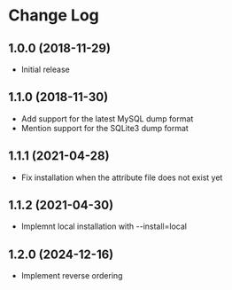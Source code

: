 # Change Log

## 1.0.0 (2018-11-29)

- Initial release

## 1.1.0 (2018-11-30)

- Add support for the latest MySQL dump format
- Mention support for the SQLite3 dump format

## 1.1.1 (2021-04-28)

- Fix installation when the attribute file does not exist yet

## 1.1.2 (2021-04-30)

- Implemnt local installation with --install=local

## 1.2.0 (2024-12-16)

- Implement reverse ordering

